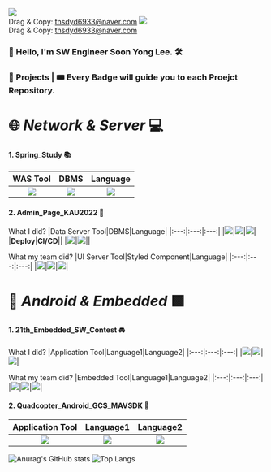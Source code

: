 <a href="mailto:tnsdyd6933@naver.com" target="_blank"><img src="https://img.shields.io/badge/tnsdyd6933@naver.com-03C75A?style=for-the-badge&logo=naver&logoColor=EEEEEE"/></a>       
Drag & Copy: tnsdyd6933@naver.com
<a href="https://strawberryrabbit.tistory.com/" target="_blank"><img src="https://img.shields.io/badge/StrawberryRabbit's blog-03C75A?style=for-the-badge&logo=tistory&logoColor=#000000"/></a>       
Drag & Copy: tnsdyd6933@naver.com

### 👋 Hello, I'm SW Engineer Soon Yong Lee. 🛠️

### 💪 Projects | 🎟️ Every Badge will guide you to each Proejct Repository.
# 🌐 _Network & Server_ 💻
#### 1. Spring_Study 📚
|WAS Tool|DBMS|Language|
|:---:|:---:|:---:|
|<a href="https://github.com/ddalkyTokky/Spring_study" target="_blank"><img src="https://img.shields.io/badge/Spring Boot-6DB33F?style=for-the-badge&logo=springboot&logoColor=EEEEEE"/></a>|<a href="https://github.com/ddalkyTokky/Spring_study" target="_blank"><img src="https://img.shields.io/badge/H2 Database-3B66BC?style=for-the-badge&logo=&logoColor=EEEEEE"/></a>|<a href="https://github.com/ddalkyTokky/Spring_study" target="_blank"><img src="https://img.shields.io/badge/Java-FF7800?style=for-the-badge&logo=&logoColor=EEEEEE"/></a>|

#### 2. Admin_Page_KAU2022 📂       
What I did?
|Data Server Tool|DBMS|Language|
|:---:|:---:|:---:|
|<a href="https://github.com/ddalkyTokky/Admin_Page_KAU2022/tree/DataServer" target="_blank"><img src="https://img.shields.io/badge/Node.js-339933?style=for-the-badge&logo=nodedotjs&logoColor=EEEEEE"/></a>|<a href="https://github.com/ddalkyTokky/Admin_Page_KAU2022/tree/DataServer" target="_blank"><img src="https://img.shields.io/badge/PostgreSQL-4169E1?style=for-the-badge&logo=postgresql&logoColor=EEEEEE"/></a>|<a href="https://github.com/ddalkyTokky/Admin_Page_KAU2022/tree/DataServer" target="_blank"><img src="https://img.shields.io/badge/JavaScript-F7DF1E?style=for-the-badge&logo=javascript&logoColor=3A3A3A"/></a>|
|**Deploy**|**CI/CD**||
|<a href="https://github.com/ddalkyTokky/Admin_Page_KAU2022/tree/DataServer" target="_blank"><img src="https://img.shields.io/badge/AWS EC2-FF9900?style=for-the-badge&logo=amazonec2&logoColor=EEEEEE"/></a>|<a href="https://github.com/ddalkyTokky/Admin_Page_KAU2022/tree/Jenkins" target="_blank"><img src="https://img.shields.io/badge/Jenkins-D24939?style=for-the-badge&logo=jenkins&logoColor=EEEEEE"/></a>||

What my team did?
|UI Server Tool|Styled Component|Language|
|:---:|:---:|:---:|
|<a href="https://github.com/ddalkyTokky/Admin_Page_KAU2022/tree/UIServer" target="_blank"><img src="https://img.shields.io/badge/React-61DAFB?style=for-the-badge&logo=react&logoColor=3A3A3A"/></a>|<a href="https://github.com/ddalkyTokky/Admin_Page_KAU2022/tree/UIServer" target="_blank"><img src="https://img.shields.io/badge/MUI-007FFF?style=for-the-badge&logo=mui&logoColor=EEEEEE"/></a>|<a href="https://github.com/ddalkyTokky/Admin_Page_KAU2022/tree/UIServer" target="_blank"><img src="https://img.shields.io/badge/TypeScript-3178C6?style=for-the-badge&logo=typescript&logoColor=EEEEEE"/></a>|

# 📱 _Android & Embedded_ 🟩
#### 1. 21th_Embedded_SW_Contest 🚘      
What I did?
|Application Tool|Language1|Language2|
|:---:|:---:|:---:|
|<a href="https://github.com/ddalkyTokky/21th_Embedded_SW_Contest" target="_blank"><img src="https://img.shields.io/badge/Android Studio-34A853?style=for-the-badge&logo=android&logoColor=EEEEEE"/></a>|<a href="https://github.com/ddalkyTokky/21th_Embedded_SW_Contest"><img src="https://img.shields.io/badge/Java-FF7800?style=for-the-badge&logo=&logoColor=EEEEEE"/></a>|<a href="https://github.com/ddalkyTokky/21th_Embedded_SW_Contest" target="_blank"><img src="https://img.shields.io/badge/Kotlin-7F52FF?style=for-the-badge&logo=kotlin&logoColor=EEEEEE"/></a>|

What my team did?
|Embedded Tool|Language1|Language2|
|:---:|:---:|:---:|
|<a href="https://github.com/ddalkyTokky/21th_Embedded_SW_Contest/tree/Embedded_code" target="_blank"><img src="https://img.shields.io/badge/ArduinoIDE-00878F?style=for-the-badge&logo=arduino&logoColor=EEEEEE"/></a>|<a href="https://github.com/ddalkyTokky/21th_Embedded_SW_Contest/tree/Embedded_code" target="_blank"><img src="https://img.shields.io/badge/++-00599C?style=for-the-badge&logo=cplusplus&logoColor=EEEEEE"/></a>|<a href="https://github.com/ddalkyTokky/21th_Embedded_SW_Contest/tree/Embedded_code" target="_blank"><img src="https://img.shields.io/badge/Python 3.6-3776AB?style=for-the-badge&logo=python&logoColor=EEEEEE"/></a>|

#### 2. Quadcopter_Android_GCS_MAVSDK 🚁       
|Application Tool|Language1|Language2|
|:---:|:---:|:---:|
|<a href="https://github.com/ddalkyTokky/Quadcopter_Android_GCS_MAVSDK" target="_blank"><img src="https://img.shields.io/badge/Android Studio-34A853?style=for-the-badge&logo=android&logoColor=EEEEEE"/></a>|<a href="https://github.com/ddalkyTokky/Quadcopter_Android_GCS_MAVSDK"><img src="https://img.shields.io/badge/Java-FF7800?style=for-the-badge&logo=&logoColor=EEEEEE"/></a>|<a href="https://github.com/ddalkyTokky/Quadcopter_Android_GCS_MAVSDK" target="_blank"><img src="https://img.shields.io/badge/RXJava-B7178C?style=for-the-badge&logo=reactivex&logoColor=EEEEEE"/></a>|

![Anurag's GitHub stats](https://github-readme-stats.vercel.app/api?username=ddalkyTokky&show_icons=true&theme=default)
![Top Langs](https://github-readme-stats.vercel.app/api/top-langs/?username=ddalkyTokky&layout=compact)
